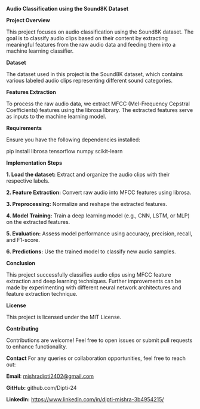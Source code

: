 **Audio Classification using the Sound8K Dataset**

**Project Overview**

This project focuses on audio classification using the Sound8K dataset. The goal is to classify audio clips based on their content by extracting meaningful features from the raw audio data and feeding them into a machine learning classifier.

**Dataset**

The dataset used in this project is the Sound8K dataset, which contains various labeled audio clips representing different sound categories.

**Features Extraction**

To process the raw audio data, we extract MFCC (Mel-Frequency Cepstral Coefficients) features using the librosa library. The extracted features serve as inputs to the machine learning model.

**Requirements**

Ensure you have the following dependencies installed:

pip install librosa tensorflow numpy scikit-learn

**Implementation Steps**

**1. Load the dataset:** Extract and organize the audio clips with their respective labels.

**2. Feature Extraction:** Convert raw audio into MFCC features using librosa.

**3. Preprocessing:** Normalize and reshape the extracted features.

**4. Model Training:** Train a deep learning model (e.g., CNN, LSTM, or MLP) on the extracted features.

**5. Evaluation:** Assess model performance using accuracy, precision, recall, and F1-score.

**6. Predictions:** Use the trained model to classify new audio samples.

**Conclusion**

This project successfully classifies audio clips using MFCC feature extraction and deep learning techniques. Further improvements can be made by experimenting with different neural network architectures and feature extraction technique.

**License**

This project is licensed under the MIT License.

**Contributing**

Contributions are welcome! Feel free to open issues or submit pull requests to enhance functionality.

**Contact**
For any queries or collaboration opportunities, feel free to reach out:

**Email**: mishradipti2402@gmail.com

**GitHub:** github.com/Dipti-24

**LinkedIn:** https://www.linkedin.com/in/dipti-mishra-3b4954215/

